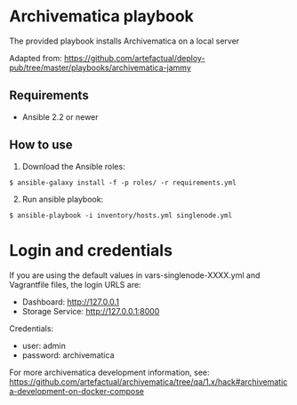 # Archivematica playbook

The provided playbook installs Archivematica on a local server

Adapted from: https://github.com/artefactual/deploy-pub/tree/master/playbooks/archivematica-jammy

## Requirements

- Ansible 2.2 or newer

## How to use


1. Download the Ansible roles:
  ```
  $ ansible-galaxy install -f -p roles/ -r requirements.yml
  ```

2. Run ansible playbook:
  ```
  $ ansible-playbook -i inventory/hosts.yml singlenode.yml
  ```

# Login and credentials

If you are using the default values in vars-singlenode-XXXX.yml and Vagrantfile files, the login URLS are:

* Dashboard:       http://127.0.0.1
* Storage Service: http://127.0.0.1:8000

Credentials:

* user: admin
* password: archivematica

For more archivematica development information, see: https://github.com/artefactual/archivematica/tree/qa/1.x/hack#archivematica-development-on-docker-compose
